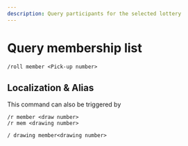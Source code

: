 ```yaml
---
description: Query participants for the selected lottery
---
```


# Query membership list

```
/roll member <Pick-up number>
```

## Localization & Alias

This command can also be triggered by

```
/r member <draw number>
/r mem <drawing number>

/ drawing member<drawing number>
```
